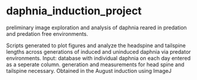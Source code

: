 # daphnia_induction_project
preliminary image exploration and analysis of daphnia reared in predation and predation free environments. 

Scripts generated to plot figures and analyze the headspine and tailspine lengths across generations of induced and uninduced daphnia via predator environments. 
Input: database with individual daphnia on each day entered as a seperate column. generation and measurements for head spine and tailspine necessary. Obtained in the August induction using ImageJ
